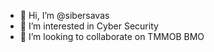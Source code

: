 - 👋 Hi, I’m @sibersavas
- 👀 I’m interested in Cyber Security
- 💞️ I’m looking to collaborate on TMMOB BMO
<!---
sibersavas/sibersavas is a ✨ special ✨ repository because its `README.md` (this file) appears on your GitHub profile.
You can click the Preview link to take a look at your changes.
--->
